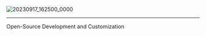 ![20230917_162500_0000][link]

---

Open-Source Development and Customization


[link]: https://github.com/TBR-Development/.github/assets/17615050/3394908e-4c09-4eeb-80f4-bebe0e724bf2
